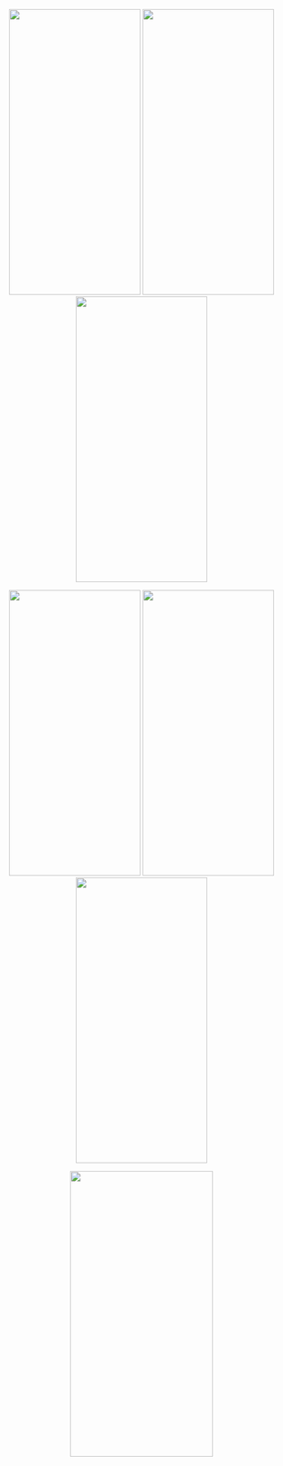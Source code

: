 <p align=center>
<img src="" height=500 width=230>
<img src="" height=500 width=230>
<img src="" height=500 width=230>
</p>

<p align=center>
<img src="" height=500 width=230>
<img src="" height=500 width=230>
<img src="" height=500 width=230>
</p>


  


<p align=center>
<img src="" height=500 width=250>
</p>



